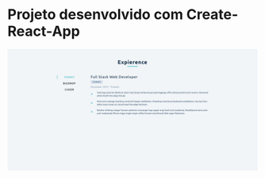 # Projeto desenvolvido com Create-React-App

![Imagem](https://github.com/MunrraMT/react-tutorial-and-projects-course/blob/main/tabs/public/print.png)
